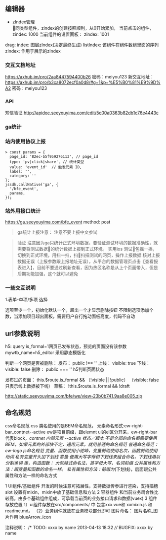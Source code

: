 ## 编辑器

+ zIndex管理  
同类型组件，zindex的创建按照顺利，从0开始累加，
当前点击的组件，zindex: 1000
当前组件的设置面板： zindex: 1001

drag: index: 图层zIndex(决定最终生成)
listIndex: 该组件在组件数组里面的序列
zIndex: 作用于展示的zIndex

###  交互文档地址

https://axhub.im/pro/2aa8447594400b26  密码：meiyou123
新交互地址：
https://axhub.im/pro/b3ca8072ecf0a0d8/#g=1&p=%E5%B0%81%E9%9D%A2  密码：meiyou123


###  API
短信验证
http://apidoc.seeyouyima.com/edit/5c00a0363b82db1c76e4443c

### ga统计
### 站内使用协议上报 

    > const params = {
      page_id: '82ec-b5f959276113', // page_id
      type: 'pv|click|share', // 统计类型
      value: 'event_id'  // 触发元素 ID,
      label: '',
      category: ''
    };
    jssdk.callNative('ga', {
      '/bfe_event',
      params,
    });

### 站外用接口统计
https://ga.seeyouyima.com/bfe_event
method: post

> ga统计上报注意： 注意不要上报中文参试

> 验证
注意因为ga只统计正式环境数据，要验证测试环境的数据准确性，就需要将测试数据的统计数据上报到正式环境。
实用ios 测试包摇一摇，切换到正式环境，用扫一扫，扫扫描测试的网页，操作上报数据
核对上报数据无误（上报参数跟上报地址无误），从平台的数据管理页点击【查看报表进入】，目前不要通过刷新查看，因为热区名称是从上个页面带入，但是后期功能加强，这个就可以避免

### 一些交互说明

1.表单-单项/多项 选择 

选项至少一个，初始化默认一个，超出一个才显示删除按钮
不限制选项添加个数，当添加项目超出面板，需要用户自行拖动面板高度，代码不自动

## url参数说明
h5: query 
  is_formal=1网页已发布状态，预览的页面没有该参数
  mywtb_name=h5_editor 采用静态模版化

判断一个网页是否被删除：
发布： public !== ''
上线： visible: true
下线： visible: false
删除： public === ''
h5判断页面状态

发布过的页面： this.$route.is_formal && （!visible || !public） （visible: false只表示线上数据被下线）
草稿： !this.$route.is_formal && !draft


http://static.seeyouyima.com/bfe/we/view-23b0b741.9aa8e005.zip

## 命名规范
css命名规范
css 类名使用的是BEM命名规范，
元素命名形式:ew-right-bar_contnet--active
ew是项目前缀，跟elemnt ui的el区分开来，ew-right-bar代表block，_contnet 内部元素 --active 状态／版本
不是全部的命名都需要使用BEM，如果元素的外部块不定，通用元素，就用普通的命名规范
普通命名规范：
ew-logo
js命名规范
变量、函数使用小驼峰，变量前缀使用名次，函数前缀使用动词
私有变量开头加下划线
常量 使用大写字母和下划线来组合命名，下划线用以分割单词
类，构造函数： 大驼峰式命名法，首字母大写，名词前缀
公共属性和方法：跟变量和函数的命名一样。
私有属性和方法：前缀为_(下划线)，后面跟公共属性和方法一样的命名方式

1 UI组件/基础组件
    开发的时候注意可拓展性，支持数据传参进行渲染，支持插槽slot
    设置有mixin，mixin中放了基础信息和方法
    2 容器组件
    和当前业务耦合性比较高，由多个基础组件组成，可承载当前页的业务接口请求和数据(vuex)
    3 组件存放位置
    1）ui组件存放在src/components/ 中
    包含xxx.vue和 xxmixin.js 和 readme.md。
   （2）业务组件就放在业务模块部分即可
图片命名：
图片名称_图片作用
blueArrow_icon

注释说明：
/* TODO: xxxx by name 2013-04-13 18:32 *//* BUGFIX: xxxx by name
